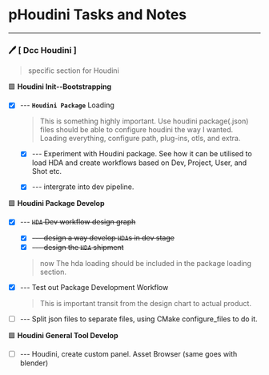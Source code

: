 # pHoudini Tasks and Notes

----------------------------------------------------------------------------------
### :pen: [ Dcc Houdini ]
> specific section for Houdini

:green_square: **Houdini Init--Bootstrapping**
- [x] --- __`Houdini Package`__ Loading
    > This is something highly important. Use houdini package(.json) files should be able to configure houdini the way I wanted. Loading everything, configure path, plug-ins, otls, and extra.
    - [x] --- Experiment with Houdini package. See how it can be utilised to load HDA and create workflows based on Dev, Project, User, and Shot etc.
    - [x] --- intergrate into dev pipeline.


:green_square: **Houdini Package Develop**
- [x] --- <s>`HDA` Dev workflow design graph
    - [x] --- design a way develop `HDA`s in dev stage
    - [x] --- design the `HDA` shipment</s>
    
    > now The hda loading should be included in the package loading section.

- [x] --- Test out Package Development Workflow
    > This is important transit from the design chart to actual product.

- [ ] --- Split json files to separate files, using CMake configure_files to do it.


:green_square: **Houdini General Tool Develop**
 - [ ] --- Houdini, create custom panel. Asset Browser (same goes with blender)
